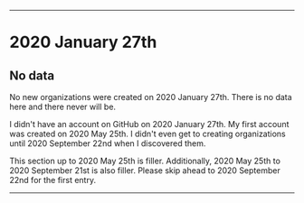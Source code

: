 
***

# 2020 January 27th

## No data

No new organizations were created on 2020 January 27th. There is no data here and there never will be.

I didn't have an account on GitHub on 2020 January 27th. My first account was created on 2020 May 25th. I didn't even get to creating organizations until 2020 September 22nd when I discovered them.

This section up to 2020 May 25th is filler. Additionally, 2020 May 25th to 2020 September 21st is also filler. Please skip ahead to 2020 September 22nd for the first entry.

***
